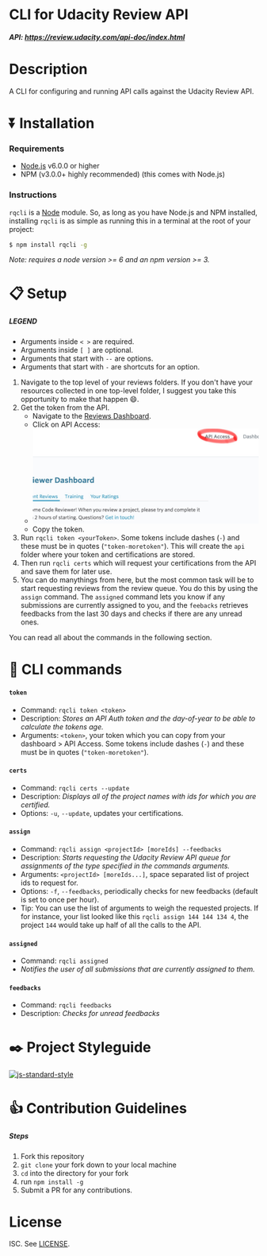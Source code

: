 # CLI for Udacity Review API
##### API: https://review.udacity.com/api-doc/index.html

# Description
A CLI for configuring and running API calls against the Udacity Review API.

# :arrow_double_down: Installation

### Requirements
- [Node.js](https://nodejs.org/en/download/) v6.0.0 or higher
- NPM (v3.0.0+ highly recommended) (this comes with Node.js)

### Instructions

`rqcli` is a [Node](https://nodejs.org/) module. So, as long as you have Node.js and NPM installed, installing `rqcli` is as simple as running this in a terminal at the root of your project:

```sh
$ npm install rqcli -g
```

_Note: requires a node version >= 6 and an npm version >= 3._

# :clipboard: Setup

##### LEGEND
- Arguments inside `< >` are required.
- Arguments inside `[ ]` are optional.
- Arguments that start with `--` are options.
- Arguments that start with `-` are shortcuts for an option.

1. Navigate to the top level of your reviews folders. If you don't have your resources collected in one top-level folder, I suggest you take this opportunity to make that happen :smile:.
1. Get the token from the API.
    - Navigate to the [Reviews Dashboard](https://review.udacity.com/#!/submissions/dashboard).
    - Click on API Access:
    - ![API Access](ss_api_access.png)
    - Copy the token.
1. Run `rqcli token <yourToken>`. Some tokens include dashes (`-`) and these must be in quotes (`"token-moretoken"`). This will create the `api` folder where your token and certifications are stored.
1. Then run `rqcli certs` which will request your certifications from the API and save them for later use.
1. You can do manythings from here, but the most common task will be to start requesting reviews from the review queue. You do this by using the `assign` command. The `assigned` command lets you know if any submissions are currently assigned to you, and the `feebacks` retrieves feedbacks from the last 30 days and checks if there are any unread ones.

You can read all about the commands in the following section.

# :nut_and_bolt: CLI commands

#### `token`
- Command: `rqcli token <token>`
- Description: _Stores an API Auth token and the day-of-year to be able to calculate the tokens age._
- Arguments: `<token>`, your token which you can copy from your dashboard > API Access. Some tokens include dashes (`-`) and these must be in quotes (`"token-moretoken"`).

#### `certs`
- Command: `rqcli certs --update`
- Description: _Displays all of the project names with ids for which you are certified._
- Options: `-u`, `--update`, updates your certifications.

#### `assign`
- Command: `rqcli assign <projectId> [moreIds] --feedbacks`
- Description: _Starts requesting the Udacity Review API queue for assignments of the type specified in the commands arguments._
- Arguments: `<projectId> [moreIds...]`, space separated list of project ids to request for.
- Options: `-f`, `--feedbacks`, periodically checks for new feedbacks (default is set to once per hour).
- Tip: You can use the list of arguments to weigh the requested projects. If for instance, your list looked like this `rqcli assign 144 144 134 4`, the project `144` would take up half of all the calls to the API.

#### `assigned`
- Command: `rqcli assigned`
- _Notifies the user of all submissions that are currently assigned to them._

#### `feedbacks`
- Command: `rqcli feedbacks`
- Description: _Checks for unread feedbacks_

# :black_nib: Project Styleguide

[![js-standard-style](https://cdn.rawgit.com/feross/standard/master/badge.svg)](https://github.com/feross/standard)

# :+1: Contribution Guidelines

##### Steps

1. Fork this repository
2. `git clone` your fork down to your local machine
3. `cd` into the directory for your fork
4. run `npm install -g`
5. Submit a PR for any contributions.

# License

ISC. See [LICENSE](LICENSE).
